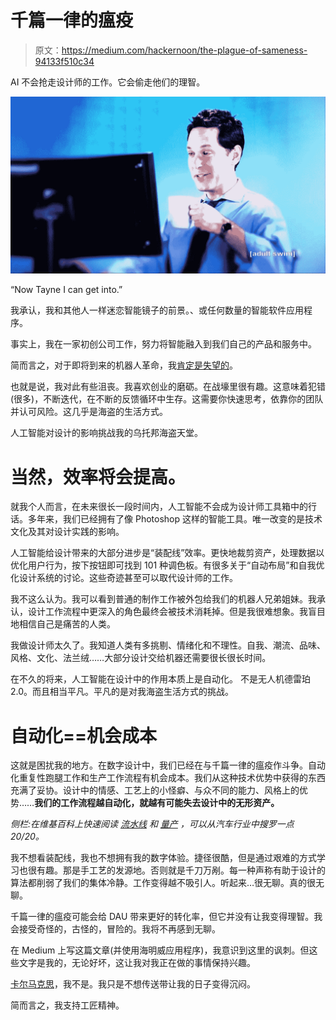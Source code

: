 # 千篇一律的瘟疫

> 原文：<https://medium.com/hackernoon/the-plague-of-sameness-94133f510c34>

AI 不会抢走设计师的工作。它会偷走他们的理智。

![](img/05ea7cd1e075a182ea77938ad1ad91d7.png)

“Now Tayne I can get into.”

我承认，我和其他人一样迷恋智能镜子的前景。、或任何数量的智能软件应用程序。

事实上，我在一家初创公司工作，努力将智能融入到我们自己的产品和服务中。

简而言之，对于即将到来的机器人革命，我[肯定是失望的](https://youtu.be/KIXTNumrDc4)。

也就是说，我对此有些沮丧。我喜欢创业的磨砺。在战壕里很有趣。这意味着犯错(很多)，不断迭代，在不断的反馈循环中生存。这需要你快速思考，依靠你的团队并认可风险。这几乎是海盗的生活方式。

人工智能对设计的影响挑战我的乌托邦海盗天堂。

# 当然，效率将会提高。

就我个人而言，在未来很长一段时间内，人工智能不会成为设计师工具箱中的行话。多年来，我们已经拥有了像 Photoshop 这样的智能工具。唯一改变的是技术文化及其对设计实践的影响。

人工智能给设计带来的大部分进步是“装配线”效率。更快地裁剪资产，处理数据以优化用户行为，按下按钮即可找到 101 种调色板。有很多关于“自动布局”和自我优化设计系统的讨论。这些奇迹甚至可以取代设计师的工作。

我不这么认为。我可以看到普通的制作工作被外包给我们的机器人兄弟姐妹。我承认，设计工作流程中更深入的角色最终会被技术消耗掉。但是我很难想象。我盲目地相信自己是痛苦的人类。

我做设计师太久了。我知道人类有多挑剔、情绪化和不理性。自我、潮流、品味、风格、文化、法兰绒……大部分设计交给机器还需要很长很长时间。

在不久的将来，人工智能在设计中的作用本质上是自动化。
不是无人机德雷珀 2.0。而且相当平凡。平凡的是对我海盗生活方式的挑战。

# 自动化==机会成本

这就是困扰我的地方。在数字设计中，我们已经在与千篇一律的瘟疫作斗争。自动化重复性跑腿工作和生产工作流程有机会成本。我们从这种技术优势中获得的东西充满了妥协。设计中的情感、工艺上的小怪癖、与众不同的能力、风格上的优势……**我们的工作流程越自动化，就越有可能失去设计中的无形资产。**

*侧栏:在维基百科上快速阅读* [*流水线*](https://en.wikipedia.org/wiki/Assembly_line) *和* [*量产*](https://en.wikipedia.org/wiki/Mass_production#Advantages_and_disadvantages) *，可以从汽车行业中搜罗一点 20/20。*

我不想看装配线，我也不想拥有我的数字体验。捷径很酷，但是通过艰难的方式学习也很有趣。那是手工艺的发源地。否则就是千刀万剐。每一种声称有助于设计的算法都削弱了我们的集体冷静。工作变得越不吸引人。听起来…很无聊。真的很无聊。

千篇一律的瘟疫可能会给 DAU 带来更好的转化率，但它并没有让我变得理智。我会接受奇怪的，古怪的，冒险的。我将不再感到无聊。

在 Medium 上写这篇文章(并使用海明威应用程序)，我意识到这里的讽刺。但这些文字是我的，无论好坏，这让我对我正在做的事情保持兴趣。

[卡尔马克思](https://en.wikipedia.org/wiki/Assembly_line#Sociological_problems)，我不是。我只是不想传送带让我的日子变得沉闷。

简而言之，我支持工匠精神。